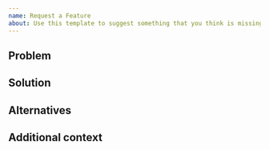 ```yaml
---
name: Request a Feature
about: Use this template to suggest something that you think is missing
---
```


## Problem

<!-- A clear and concise description of what the problem is. Ex. I'm always frustrated when [...] -->

## Solution

<!-- A clear and concise description of what you want to happen. -->

## Alternatives

<!-- A clear and concise description of any alternative solutions or features you've considered. -->

## Additional context

<!-- Add any other context or screenshots about the feature request here. -->
